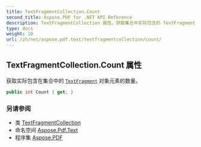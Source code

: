 ```yaml
---
title: TextFragmentCollection.Count
second_title: Aspose.PDF for .NET API Reference
description: TextFragmentCollection 属性。获取集合中实际包含的 TextFragment 对象元素的数量
type: docs
weight: 10
url: /zh/net/aspose.pdf.text/textfragmentcollection/count/
---
```

## TextFragmentCollection.Count 属性

获取实际包含在集合中的 [`TextFragment`](../../textfragment/) 对象元素的数量。

```csharp
public int Count { get; }
```

### 另请参阅

* 类 [TextFragmentCollection](../)
* 命名空间 [Aspose.Pdf.Text](../../../aspose.pdf.text/)
* 程序集 [Aspose.PDF](../../../)